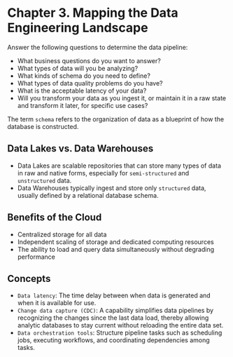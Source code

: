 # Chapter 3. Mapping the Data Engineering Landscape


Answer the following questions to determine the data pipeline:
- What business questions do you want to answer?
- What types of data will you be analyzing?
- What kinds of schema do you need to define?
- What types of data quality problems do you have?
- What is the acceptable latency of your data?
- Will you transform your data as you ingest it, or maintain it in a raw state and transform it later, for specific use cases?

The term `schema` refers to the organization of data as a blueprint of how the database is constructed.


## Data Lakes vs. Data Warehouses

- Data Lakes are scalable repositories that can store many types of data in raw and native forms, especially for `semi-structured` and `unstructured` data.
- Data Warehouses typically ingest and store only `structured` data, usually defined by a relational database schema.


## Benefits of the Cloud

- Centralized storage for all data
- Independent scaling of storage and dedicated computing resources
- The ability to load and query data simultaneously without degrading performance


## Concepts

- `Data latency`: The time delay between when data is generated and when it is available for use.
- `Change data capture (CDC)`: A capability simplifies data pipelines by recognizing the changes since the last data load, thereby allowing analytic databases to stay current without reloading the entire data set.
- `Data orchestration tools`: Structure pipeline tasks such as scheduling jobs, executing workflows, and coordinating dependencies among tasks.

